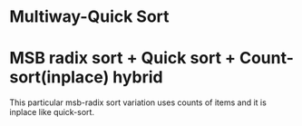 
Multiway-Quick Sort
===========================================

MSB radix sort + Quick sort + Count-sort(inplace) hybrid
===========================================================

This particular msb-radix sort variation uses counts of items and it is inplace like quick-sort.



